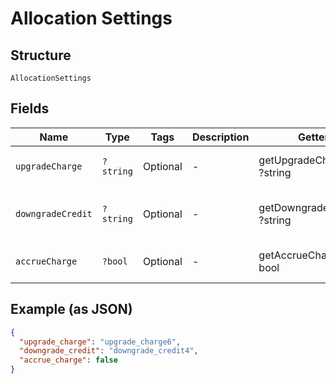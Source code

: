 
# Allocation Settings

## Structure

`AllocationSettings`

## Fields

| Name | Type | Tags | Description | Getter | Setter |
|  --- | --- | --- | --- | --- | --- |
| `upgradeCharge` | `?string` | Optional | - | getUpgradeCharge(): ?string | setUpgradeCharge(?string upgradeCharge): void |
| `downgradeCredit` | `?string` | Optional | - | getDowngradeCredit(): ?string | setDowngradeCredit(?string downgradeCredit): void |
| `accrueCharge` | `?bool` | Optional | - | getAccrueCharge(): ?bool | setAccrueCharge(?bool accrueCharge): void |

## Example (as JSON)

```json
{
  "upgrade_charge": "upgrade_charge6",
  "downgrade_credit": "downgrade_credit4",
  "accrue_charge": false
}
```

